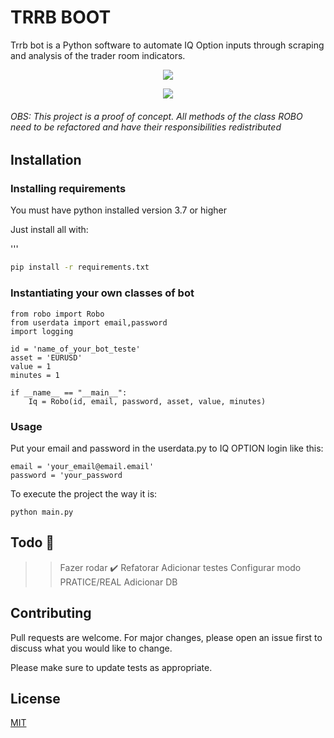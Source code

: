 # TRRB BOOT

Trrb bot is a Python software to automate IQ Option inputs through scraping and analysis of the trader room indicators.

<p align="center">
  <img src="https://user-images.githubusercontent.com/55309160/87235970-43ad0500-c3b9-11ea-88c6-5c40ab72f7a3.PNG"/>
</p>

<p align="center">
   <img src="https://user-images.githubusercontent.com/55309160/87235972-47408c00-c3b9-11ea-9862-e933c44ef571.PNG"/>
</p>

###### OBS: This project is a proof  of concept. All methods of the class ROBO need to be refactored and have their responsibilities redistributed

## Installation

### Installing requirements

You must have python installed version 3.7 or higher

Just install all with:

'''
```bash
pip install -r requirements.txt
```

### Instantiating your own classes of bot

```
from robo import Robo
from userdata import email,password
import logging

id = 'name_of_your_bot_teste'
asset = 'EURUSD' 
value = 1
minutes = 1

if __name__ == "__main__":
    Iq = Robo(id, email, password, asset, value, minutes)
```

### Usage

Put your email and password in the userdata.py to IQ OPTION login like this:

```
email = 'your_email@email.email'
password = 'your_password
```
To execute the project the way it is:
   
    python main.py

## Todo 📝

>> Fazer rodar ✔️ 
>> Refatorar
>> Adicionar testes
>> Configurar modo PRATICE/REAL
>> Adicionar DB

## Contributing
Pull requests are welcome. For major changes, please open an issue first to discuss what you would like to change.

Please make sure to update tests as appropriate.

## License
[MIT](https://choosealicense.com/licenses/mit/)
